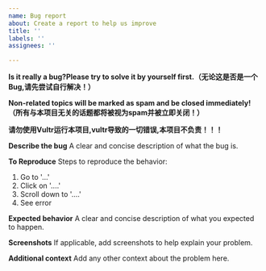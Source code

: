 ```yaml
---
name: Bug report
about: Create a report to help us improve
title: ''
labels: ''
assignees: ''

---
```


**Is it really a bug?Please try to solve it by yourself first.（无论这是否是一个Bug,请先尝试自行解决！）**

**Non-related topics will be marked as spam and be closed immediately!（所有与本项目无关的话题都将被视为spam并被立即关闭！）**

**请勿使用Vultr运行本项目,vultr导致的一切错误,本项目不负责！！！**

**Describe the bug**
A clear and concise description of what the bug is.

**To Reproduce**
Steps to reproduce the behavior:
1. Go to '...'
2. Click on '....'
3. Scroll down to '....'
4. See error

**Expected behavior**
A clear and concise description of what you expected to happen.

**Screenshots**
If applicable, add screenshots to help explain your problem.

**Additional context**
Add any other context about the problem here.
